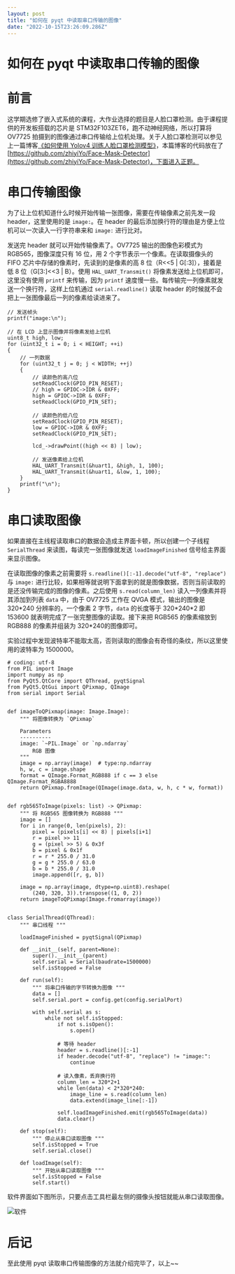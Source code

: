 ```yaml
---
layout: post
title: "如何在 pyqt 中读取串口传输的图像"
date: "2022-10-15T23:26:09.286Z"
---
```

如何在 pyqt 中读取串口传输的图像
===================

前言
==

这学期选修了嵌入式系统的课程，大作业选择的题目是人脸口罩检测。由于课程提供的开发板搭载的芯片是 STM32F103ZET6，跑不动神经网络，所以打算将 OV7725 拍摄到的图像通过串口传输给上位机处理。关于人脸口罩检测可以参见上一篇博客[《如何使用 Yolov4 训练人脸口罩检测模型》](https://www.cnblogs.com/zhiyiYo/p/16757345.html)，本篇博客的代码放在了 [https://github.com/zhiyiYo/Face-Mask-Detector](https://github.com/zhiyiYo/Face-Mask-Detector)，下面进入正题。

串口传输图像
======

为了让上位机知道什么时候开始传输一张图像，需要在传输像素之前先发一段 header，这里使用的是 `image:`。在 header 的最后添加换行符的理由是方便上位机可以一次读入一行字符串来和 `image:` 进行比对。

发送完 header 就可以开始传输像素了。OV7725 输出的图像色彩模式为 RGB565，图像深度只有 16 位，用 2 个字节表示一个像素。在读取摄像头的 FIFO 芯片中存储的像素时，先读到的是像素的高 8 位（R<<5 | G\[:3\]），接着是低 8 位（G\[3:\]<<3 | B）。使用 `HAL_UART_Transmit()` 将像素发送给上位机即可，这里没有使用 `printf` 来传输，因为 `printf` 速度慢一些。每传输完一列像素就发送一个换行符，这样上位机通过 `serial.readline()` 读取 header 的时候就不会把上一张图像最后一列的像素给读进来了。

    // 发送帧头
    printf("image:\n");
    
    // 在 LCD 上显示图像并将像素发给上位机
    uint8_t high, low;
    for (uint32_t i = 0; i < HEIGHT; ++i)
    {
        // 一列数据
        for (uint32_t j = 0; j < WIDTH; ++j)
        {
            // 读颜色的高八位
            setReadClock(GPIO_PIN_RESET);
            // high = GPIOC->IDR & 0XFF;
            high = GPIOC->IDR & 0XFF;
            setReadClock(GPIO_PIN_SET);
    
            // 读颜色的低八位
            setReadClock(GPIO_PIN_RESET);
            low = GPIOC->IDR & 0XFF;
            setReadClock(GPIO_PIN_SET);
    
            lcd_->drawPoint((high << 8) | low);
    
            // 发送像素给上位机
            HAL_UART_Transmit(&huart1, &high, 1, 100);
            HAL_UART_Transmit(&huart1, &low, 1, 100);
        }
        printf("\n");
    }
    

串口读取图像
======

如果直接在主线程读取串口的数据会造成主界面卡顿，所以创建一个子线程 `SerialThread` 来读图，每读完一张图像就发送 `loadImageFinished` 信号给主界面来显示图像。

在读取图像的像素之前需要将 `s.readline()[:-1].decode("utf-8", "replace")` 与 `image:` 进行比较，如果相等就说明下面拿到的就是图像数据，否则当前读取的是还没传输完成的图像的像素。之后使用 `s.read(column_len)` 读入一列像素并将其添加到列表 `data` 中，由于 OV7725 工作在 QVGA 模式，输出的图像是 320\*240 分辨率的，一个像素 2 字节，`data` 的长度等于 320\*240\*2 即 153600 就表明完成了一张完整图像的读取。接下来把 RGB565 的像素缩放到 RGB888 的像素并组装为 320\*240的图像即可。

实验过程中发现波特率不能取太高，否则读取的图像会有奇怪的条纹，所以这里使用的波特率为 1500000。

    # coding: utf-8
    from PIL import Image
    import numpy as np
    from PyQt5.QtCore import QThread, pyqtSignal
    from PyQt5.QtGui import QPixmap, QImage
    from serial import Serial
    
    
    def imageToQPixmap(image: Image.Image):
        """ 将图像转换为 `QPixmap`
    
        Parameters
        ----------
        image: `~PIL.Image` or `np.ndarray`
            RGB 图像
        """
        image = np.array(image)  # type:np.ndarray
        h, w, c = image.shape
        format = QImage.Format_RGB888 if c == 3 else QImage.Format_RGBA8888
        return QPixmap.fromImage(QImage(image.data, w, h, c * w, format))
    
    
    def rgb565ToImage(pixels: list) -> QPixmap:
        """ 将 RGB565 图像转换为 RGB888 """
        image = []
        for i in range(0, len(pixels), 2):
            pixel = (pixels[i] << 8) | pixels[i+1]
            r = pixel >> 11
            g = (pixel >> 5) & 0x3f
            b = pixel & 0x1f
            r = r * 255.0 / 31.0
            g = g * 255.0 / 63.0
            b = b * 255.0 / 31.0
            image.append([r, g, b])
    
        image = np.array(image, dtype=np.uint8).reshape(
            (240, 320, 3)).transpose((1, 0, 2))
        return imageToQPixmap(Image.fromarray(image))
    
    
    class SerialThread(QThread):
        """ 串口线程 """
    
        loadImageFinished = pyqtSignal(QPixmap)
    
        def __init__(self, parent=None):
            super().__init__(parent)
            self.serial = Serial(baudrate=1500000)
            self.isStopped = False
    
        def run(self):
            """ 将串口传输的字节转换为图像 """
            data = []
            self.serial.port = config.get(config.serialPort)
    
            with self.serial as s:
                while not self.isStopped:
                    if not s.isOpen():
                        s.open()
    
                    # 等待 header
                    header = s.readline()[:-1]
                    if header.decode("utf-8", "replace") != "image:":
                        continue
    
                    # 读入像素，丢弃换行符
                    column_len = 320*2+1
                    while len(data) < 2*320*240:
                        image_line = s.read(column_len)
                        data.extend(image_line[:-1])
    
                    self.loadImageFinished.emit(rgb565ToImage(data))
                    data.clear()
    
        def stop(self):
            """ 停止从串口读取图像 """
            self.isStopped = True
            self.serial.close()
    
        def loadImage(self):
            """ 开始从串口读取图像 """
            self.isStopped = False
            self.start()
    

软件界面如下图所示，只要点击工具栏最左侧的摄像头按钮就能从串口读取图像。

![软件](https://img2022.cnblogs.com/blog/2065884/202210/2065884-20221015185633442-1214363953.png)

后记
==

至此使用 pyqt 读取串口传输图像的方法就介绍完毕了，以上~~